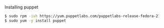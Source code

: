 Installing puppet

```bash
$ sudo rpm -ivh https://yum.puppetlabs.com/puppetlabs-release-fedora-21.noarch.rpm
$ sudo yum -y install puppet
```
